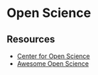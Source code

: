 # Open Science
## Resources
- [Center for Open Science](https://www.cos.io/)
- [Awesome Open Science](https://github.com/ZoranPandovski/awesome-open-science)
